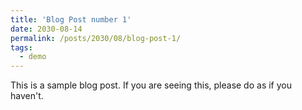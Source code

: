 ```yaml
---
title: 'Blog Post number 1'
date: 2030-08-14
permalink: /posts/2030/08/blog-post-1/
tags:
  - demo
---
```


This is a sample blog post. If you are seeing this, please do as if you haven't.